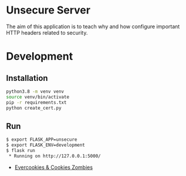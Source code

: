 # Unsecure Server

The aim of this application is to teach why and how configure important HTTP headers related to security.

# Development

## Installation

```bash
python3.8 -m venv venv
source venv/bin/activate
pip -r requirements.txt
python create_cert.py
```

## Run

```bash
$ export FLASK_APP=unsecure
$ export FLASK_ENV=development
$ flask run
 * Running on http://127.0.0.1:5000/
```

 - [Evercookies & Cookies Zombies](https://developer.mozilla.org/fr/docs/Web/HTTP/Cookies#cookies_zombie_et_evercookies)
